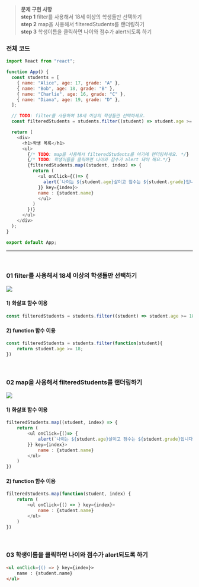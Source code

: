 >**문제 구현 사항** <br>
**step 1** filter를 사용해서 18세 이상의 학생들만 선택하기 <br>
**step 2** map을 사용해서 filteredStudents를 랜더링하기 <br>
**step 3** 학생이름을 클릭하면 나이와 점수가 alert되도록 하기 <br>

### 전체 코드

```js
import React from "react";

function App() {
  const students = [
    { name: "Alice", age: 17, grade: "A" },
    { name: "Bob", age: 18, grade: "B" },
    { name: "Charlie", age: 16, grade: "C" },
    { name: "Diana", age: 19, grade: "D" },
  ];

  // TODO: filter를 사용하여 18세 이상의 학생들만 선택하세요.
  const filteredStudents = students.filter((student) => student.age >= 18);

  return (
    <div>
      <h1>학생 목록</h1>
      <ul>
        {/* TODO: map을 사용해서 filteredStudents를 여기에 렌더링하세요. */}
        {/* TODO: 학생이름을 클릭하면 나이와 점수가 alert 돼야 해요.*/}
        {filteredStudents.map((student, index) => {
          return (
            <ul onClick={()=> {
              alert(`나이는 ${student.age}살이고 점수는 ${student.grade}입니다.`);
            }} key={index}>
            name : {student.name}
            </ul>
          )
        })}
      </ul>
    </div>
  );
}

export default App;


```

<hr>
<br>

### 01 filter를 사용해서 18세 이상의 학생들만 선택하기
![](https://velog.velcdn.com/images/hrnn00/post/966813f5-2984-4100-a301-f2cc4722f5cb/image.png)
#### 1) 화살표 함수 이용
```js
const filteredStudents = students.filter((student) => student.age >= 18);
```
#### 2) function 함수 이용
```js
const filteredStudents = students.filter(function(student){
    return student.age >= 18;
})
```

<br>

### 02 map을 사용해서 filteredStudents를 랜더링하기
![](https://velog.velcdn.com/images/hrnn00/post/ce2779cb-1b7b-4157-a18a-02a19d7f74ce/image.png)
#### 1) 화살표 함수 이용

```js
filteredStudents.map((student, index) => {
	return (
		<ul onClick={()=> {
			alert(`나이는 ${student.age}살이고 점수는 ${student.grade}입니다.`);
		}} key={index}>
            name : {student.name}
        </ul>
    )
})
```
#### 2) function 함수 이용
```js
filteredStudents.map(function(student, index) {
    return (
		<ul onClick={() => } key={index}>
			name : {student.name}
		</ul>
   	)
})
```

<br>

### 03 학생이름을 클릭하면 나이와 점수가 alert되도록 하기
```html
<ul onClick={() => } key={index}>
    name : {student.name}
</ul>
```
